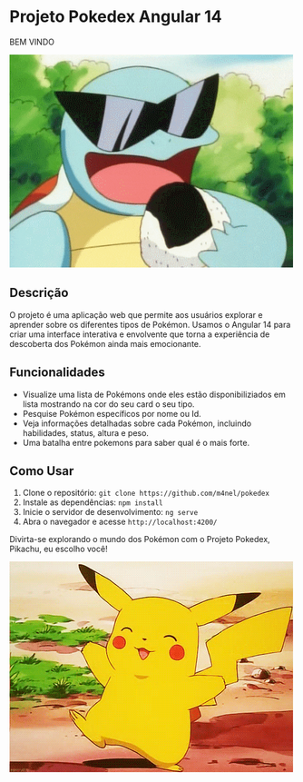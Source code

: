 # Projeto Pokedex Angular 14
BEM VINDO

![Alt Text](/src/assets/SquartGIF.gif)


## Descrição

O projeto é uma aplicação web que permite aos usuários explorar e aprender sobre os diferentes tipos de Pokémon. Usamos o Angular 14 para criar uma interface interativa e envolvente que torna a experiência de descoberta dos Pokémon ainda mais emocionante.

## Funcionalidades

- Visualize uma lista de Pokémons onde eles estão disponibiliziados em lista mostrando na cor do seu card o seu tipo.
- Pesquise Pokémon específicos por nome ou Id.
- Veja informações detalhadas sobre cada Pokémon, incluindo habilidades, status, altura e peso.
- Uma batalha entre pokemons para saber qual é o mais forte.

## Como Usar

1. Clone o repositório: `git clone https://github.com/m4nel/pokedex`
2. Instale as dependências: `npm install`
3. Inicie o servidor de desenvolvimento: `ng serve`
4. Abra o navegador e acesse `http://localhost:4200/`




Divirta-se explorando o mundo dos Pokémon com o Projeto Pokedex, Pikachu, eu escolho você!

![Alt Text](/src/assets/pikachuFeliz.gif)
